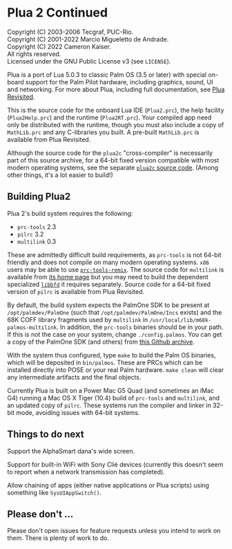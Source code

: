 # Plua 2 Continued

Copyright (C) 2003-2006 Tecgraf, PUC-Rio.  
Copyright (C) 2001-2022 Marcio Migueletto de Andrade.  
Copyright (C) 2022 Cameron Kaiser.  
All rights reserved.  
Licensed under the GNU Public License v3 (see `LICENSE`).

Plua is a port of Lua 5.0.3 to classic Palm OS (3.5 or later) with special on-board support for the Palm Pilot hardware, including graphics, sound, UI and networking. For more about Plua, including full documentation, see [Plua Revisited](http://www.floodgap.com/retrotech/plua/).

This is the source code for the onboard Lua IDE (`Plua2.prc`), the help facility (`Plua2Help.prc`) and the runtime (`Plua2RT.prc`). Your compiled app need only be distributed with the runtime, though you must also include a copy of `MathLib.prc` and any C-libraries you built. A pre-built `MathLib.prc` is available from Plua Revisited.

Although the source code for the `plua2c` "cross-compiler" is necessarily part of this source archive, for a 64-bit fixed version compatible with most modern operating systems, see the separate [`plua2c` source code](https://github.com/classilla/plua2c). (Among other things, it's a lot easier to build!)

## Building Plua2

Plua 2's build system requires the following:

* `prc-tools` 2.3
* `pilrc` 3.2
* `multilink` 0.3

These are admittedly difficult build requirements, as `prc-tools` is not 64-bit friendly and does not compile on many modern operating systems. `x86` users may be able to use [`prc-tools-remix`](https://github.com/jichu4n/prc-tools-remix). The source code for `multilink` is available from [its home page](http://www.djw.org/product/palm/multilink/) but you may need to build the dependent specialized [`libbfd`](http://www.djw.org/product/palm/multilink/libbfd.html) it requires separately. Source code for a 64-bit fixed version of `pilrc` is available from Plua Revisited.

By default, the build system expects the PalmOne SDK to be present at `/opt/palmdev/PalmOne` (such that `/opt/palmdev/PalmOne/Incs` exists) and the 68K COFF library fragments used by `multilink` in `/usr/local/lib/m68k-palmos-multilink`. In addition, the `prc-tools` binaries should be in your path. If this is not the case on your system, change `./config.palmos`. You can get a copy of the PalmOne SDK (and others) from [this Github archive](https://github.com/jichu4n/palm-os-sdk).

With the system thus configured, type `make` to build the Palm OS binaries, which will be deposited in `bin/palmos`. These are PRCs which can be installed directly into POSE or your real Palm hardware. `make clean` will clear any intermediate artifacts and the final objects.

Currently Plua is built on a Power Mac G5 Quad (and sometimes an iMac G4) running a Mac OS X Tiger (10.4) build of `prc-tools` and `multilink`, and an updated copy of `pilrc`. These systems run the compiler and linker in 32-bit mode, avoiding issues with 64-bit systems.

## Things to do next

Support the AlphaSmart dana's wide screen.

Support for built-in WiFi with Sony Cli&eacute; devices (currently this doesn't seem to report when a network transmission has completed).

Allow chaining of apps (either native applications or Plua scripts) using something like `SysUIAppSwitch()`.

## Please don't ...

Please don't open issues for feature requests unless you intend to work on them. There is plenty of work to do.
